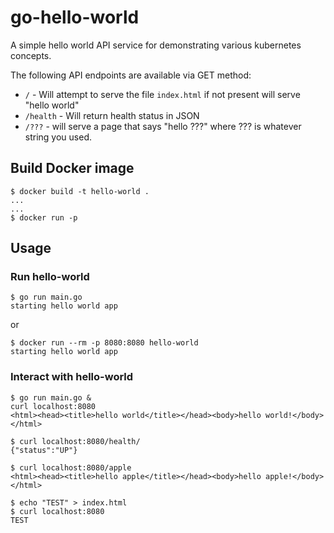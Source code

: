# go-hello-world



A simple hello world API service for demonstrating various kubernetes concepts.

The following API endpoints are available via GET method:

* `/` - Will attempt to serve the file `index.html` if not present will serve "hello world"
* `/health` - Will return health status in JSON
* `/???` - will serve a page that says "hello ???" where ??? is whatever string you used.


## Build Docker image

```
$ docker build -t hello-world .
...
...
$ docker run -p
```

## Usage

### Run hello-world

```
$ go run main.go
starting hello world app
```

or

```
$ docker run --rm -p 8080:8080 hello-world
starting hello world app
```

### Interact with hello-world

```
$ go run main.go &
curl localhost:8080      
<html><head><title>hello world</title></head><body>hello world!</body></html>

$ curl localhost:8080/health/
{"status":"UP"}

$ curl localhost:8080/apple
<html><head><title>hello apple</title></head><body>hello apple!</body></html>

$ echo "TEST" > index.html
$ curl localhost:8080        
TEST
```
